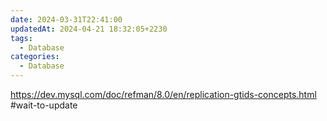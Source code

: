 ```yaml
---
date: 2024-03-31T22:41:00
updatedAt: 2024-04-21 18:32:05+2230
tags:
  - Database
categories:
  - Database
---
```

https://dev.mysql.com/doc/refman/8.0/en/replication-gtids-concepts.html
#wait-to-update 